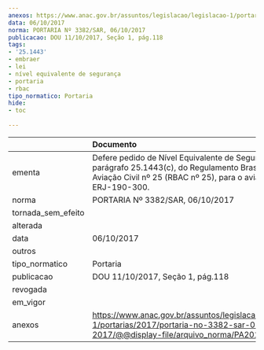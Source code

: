 ```yaml
---
anexos: https://www.anac.gov.br/assuntos/legislacao/legislacao-1/portarias/2017/portaria-no-3382-sar-06-10-2017/@@display-file/arquivo_norma/PA2017-3382.pdf
data: 06/10/2017
norma: PORTARIA Nº 3382/SAR, 06/10/2017
publicacao: DOU 11/10/2017, Seção 1, pág.118
tags:
- '25.1443'
- embraer
- lei
- nível equivalente de segurança
- portaria
- rbac
tipo_normatico: Portaria
hide: 
- toc 
 
---
```


|                    | Documento                                                                                                                                                                     |
|:-------------------|:------------------------------------------------------------------------------------------------------------------------------------------------------------------------------|
| ementa             | Defere pedido de Nível Equivalente de Segurança para o parágrafo 25.1443(c), do Regulamento Brasileiro de Aviação Civil nº 25 (RBAC nº 25), para o avião Embraer ERJ-190-300. |
| norma              | PORTARIA Nº 3382/SAR, 06/10/2017                                                                                                                                              |
| tornada_sem_efeito |                                                                                                                                                                               |
| alterada           |                                                                                                                                                                               |
| data               | 06/10/2017                                                                                                                                                                    |
| outros             |                                                                                                                                                                               |
| tipo_normatico     | Portaria                                                                                                                                                                      |
| publicacao         | DOU 11/10/2017, Seção 1, pág.118                                                                                                                                              |
| revogada           |                                                                                                                                                                               |
| em_vigor           |                                                                                                                                                                               |
| anexos             | https://www.anac.gov.br/assuntos/legislacao/legislacao-1/portarias/2017/portaria-no-3382-sar-06-10-2017/@@display-file/arquivo_norma/PA2017-3382.pdf                          |